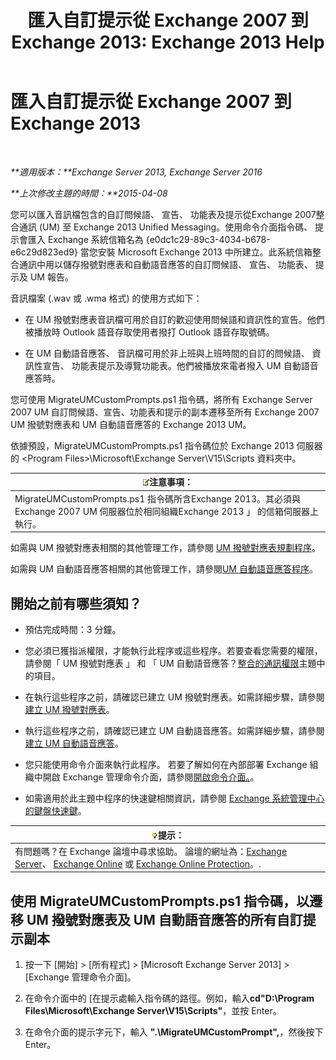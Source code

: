 ﻿---
title: '匯入自訂提示從 Exchange 2007 到 Exchange 2013: Exchange 2013 Help'
TOCTitle: 匯入自訂提示從 Exchange 2007 到 Exchange 2013
ms:assetid: 70c0b0bc-c0de-4e3c-8144-1fe59f86ebf4
ms:mtpsurl: https://technet.microsoft.com/zh-tw/library/Gg309147(v=EXCHG.150)
ms:contentKeyID: 54652590
ms.date: 05/21/2018
mtps_version: v=EXCHG.150
ms.translationtype: MT
---

# 匯入自訂提示從 Exchange 2007 到 Exchange 2013

 

_**適用版本：**Exchange Server 2013, Exchange Server 2016_

_**上次修改主題的時間：**2015-04-08_

您可以匯入音訊檔包含的自訂問候語、 宣告、 功能表及提示從Exchange 2007整合通訊 (UM) 至 Exchange 2013 Unified Messaging。使用命令介面指令碼、 提示會匯入 Exchange 系統信箱名為 {e0dc1c29-89c3-4034-b678-e6c29d823ed9} 當您安裝 Microsoft Exchange 2013 中所建立。此系統信箱整合通訊中用以儲存撥號對應表和自動語音應答的自訂問候語、 宣告、 功能表、 提示及 UM 報告。

音訊檔案 (.wav 或 .wma 格式) 的使用方式如下：

  - 在 UM 撥號對應表音訊檔可用於自訂的歡迎使用問候語和資訊性的宣告。他們被播放時 Outlook 語音存取使用者撥打 Outlook 語音存取號碼。

  - 在 UM 自動語音應答、 音訊檔可用於非上班與上班時間的自訂的問候語、 資訊性宣告、 功能表提示及導覽功能表。他們被播放來電者撥入 UM 自動語音應答時。

您可使用 MigrateUMCustomPrompts.ps1 指令碼，將所有 Exchange Server 2007 UM 自訂問候語、宣告、功能表和提示的副本遷移至所有 Exchange 2007 UM 撥號對應表和 UM 自動語音應答的 Exchange 2013 UM。

依據預設，MigrateUMCustomPrompts.ps1 指令碼位於 Exchange 2013 伺服器的 \<Program Files\>\\Microsoft\\Exchange Server\\V15\\Scripts 資料夾中。

<table>
<thead>
<tr class="header">
<th><img src="images/Bb124558.note(EXCHG.150).gif" title="注意事項" alt="注意事項" />注意事項：</th>
</tr>
</thead>
<tbody>
<tr class="odd">
<td>MigrateUMCustomPrompts.ps1 指令碼所含Exchange 2013。其必須與Exchange 2007 UM 伺服器位於相同組織Exchange 2013 」 的信箱伺服器上執行。</td>
</tr>
</tbody>
</table>


如需與 UM 撥號對應表相關的其他管理工作，請參閱 [UM 撥號對應表規劃程序](um-dial-plan-procedures-exchange-2013-help.md)。

如需與 UM 自動語音應答相關的其他管理工作，請參閱[UM 自動語音應答程序](um-auto-attendant-procedures-exchange-2013-help.md)。

## 開始之前有哪些須知？

  - 預估完成時間：3 分鐘。

  - 您必須已獲指派權限，才能執行此程序或這些程序。若要查看您需要的權限，請參閱「 UM 撥號對應表 」 和 「 UM 自動語音應答？[整合的通訊權限](unified-messaging-permissions-exchange-2013-help.md)主題中的項目。

  - 在執行這些程序之前，請確認已建立 UM 撥號對應表。如需詳細步驟，請參閱[建立 UM 撥號對應表](create-a-um-dial-plan-exchange-2013-help.md)。

  - 執行這些程序之前，請確認已建立 UM 自動語音應答。如需詳細步驟，請參閱[建立 UM 自動語音應答](create-a-um-auto-attendant-exchange-2013-help.md)。

  - 您只能使用命令介面來執行此程序。 若要了解如何在內部部署 Exchange 組織中開啟 Exchange 管理命令介面，請參閱[開啟命令介面。](https://technet.microsoft.com/zh-tw/library/dd638134\(v=exchg.150\))。

  - 如需適用於此主題中程序的快速鍵相關資訊，請參閱 [Exchange 系統管理中心的鍵盤快速鍵](keyboard-shortcuts-in-the-exchange-admin-center-exchange-online-protection-help.md)。

<table>
<thead>
<tr class="header">
<th><img src="images/Bb124558.tip(EXCHG.150).gif" title="提示" alt="提示" />提示：</th>
</tr>
</thead>
<tbody>
<tr class="odd">
<td>有問題嗎？在 Exchange 論壇中尋求協助。 論壇的網址為：<a href="https://go.microsoft.com/fwlink/p/?linkid=60612">Exchange Server</a>、 <a href="https://go.microsoft.com/fwlink/p/?linkid=267542">Exchange Online</a> 或 <a href="https://go.microsoft.com/fwlink/p/?linkid=285351">Exchange Online Protection</a>。.</td>
</tr>
</tbody>
</table>


## 使用 MigrateUMCustomPrompts.ps1 指令碼，以遷移 UM 撥號對應表及 UM 自動語音應答的所有自訂提示副本

1.  按一下 \[開始\] \> \[所有程式\] \> \[Microsoft Exchange Server 2013\] \> \[Exchange 管理命令介面\]。

2.  在命令介面中的 \[在提示處輸入指令碼的路徑。例如，輸入**cd"D:\\Program Files\\Microsoft\\Exchange Server\\V15\\Scripts"**，並按 Enter。

3.  在命令介面的提示字元下，輸入 **".\\MigrateUMCustomPrompt",**，然後按下 Enter。

